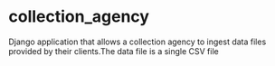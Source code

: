 # collection_agency
Django application that allows a collection agency to ingest data files provided by their clients.The data file is a single CSV file

